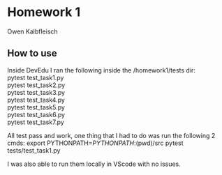 # Homework 1
Owen Kalbfleisch
## How to use
Inside DevEdu I ran the following inside the /homework1/tests dir:  
pytest test_task1.py  
pytest test_task2.py  
pytest test_task3.py  
pytest test_task4.py  
pytest test_task5.py  
pytest test_task6.py  
pytest test_task7.py  

All test pass and work, one thing that I had to do was run the following 2 cmds:
export PYTHONPATH=$PYTHONPATH:$(pwd)/src
pytest tests/test_task1.py

I was also able to run them locally in VScode with no issues.

